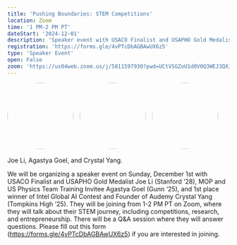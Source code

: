 ```yaml
---
title: 'Pushing Boundaries: STEM Competitions'
location: Zoom
time: '1 PM-2 PM PT'
dateStart: '2024-12-01'
description: 'Speaker event with USACO Finalist and USAPHO Gold Medalist Joe Li (Stanford ‘28), MOP and US Physics Team Training Invitee Agastya Goel (Gunn ‘25), and 1st place winner of Intel Global AI Contest and Founder of Audemy Crystal Yang (Tompkins High ‘25).'
registration: 'https://forms.gle/4vPTcDbAGBAwUX6z5'
type: 'Speaker Event'
open: False
zoom: 'https://us04web.zoom.us/j/5811597930?pwd=UCtVSGZoU1d0V0Q3WEJ3QXJTVEQ0UT09'
---
```


<img src="/images/bio/joe.png" height="150" style="margin-right: 10px; border-radius: 50%;">

<img src="/images/events/agastya.png" height="150" style="margin-right: 10px; border-radius: 50%;">

<img src="/images/events/crystal.png" height="150" style="margin-right: 10px; border-radius: 50%;">

Joe Li, Agastya Goel, and Crystal Yang.

We will be organizing a speaker event on Sunday, December 1st with USACO Finalist and USAPHO Gold Medalist Joe Li (Stanford ‘28), MOP and US Physics Team Training Invitee Agastya Goel (Gunn ‘25), and 1st place winner of Intel Global AI Contest and Founder of Audemy Crystal Yang (Tompkins High ‘25). They will be joining from 1-2 PM PT on Zoom, where they will talk about their STEM journey, including competitions, research, and entrepreneurship. There will be a Q&A session where they will answer questions. Please fill out this form (https://forms.gle/4vPTcDbAGBAwUX6z5) if you are interested in joining.
